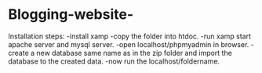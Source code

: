 # Blogging-website-

Installation steps:
-install xamp
-copy the folder into htdoc.
-run xamp start apache server and mysql server.
-open localhost/phpmyadmin in browser.
-create a new database same name as in the zip folder and import the database to the created data.
-now run the localhost/foldername.
